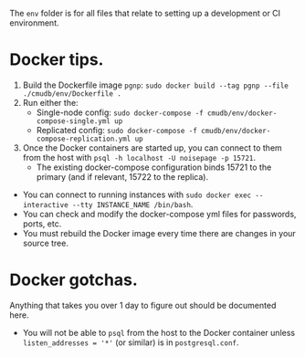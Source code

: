 The `env` folder is for all files that relate to setting up a development or CI environment.

# Docker tips.

1. Build the Dockerfile image `pgnp`: `sudo docker build --tag pgnp --file ./cmudb/env/Dockerfile .`
2. Run either the:
    - Single-node config: `sudo docker-compose -f cmudb/env/docker-compose-single.yml up`
    - Replicated config: `sudo docker-compose -f cmudb/env/docker-compose-replication.yml up`
3. Once the Docker containers are started up, you can connect to them from the host with `psql -h localhost -U noisepage -p 15721`.
    - The existing docker-compose configuration binds 15721 to the primary (and if relevant, 15722 to the replica).

- You can connect to running instances with `sudo docker exec --interactive --tty INSTANCE_NAME /bin/bash`.
- You can check and modify the docker-compose yml files for passwords, ports, etc.
- You must rebuild the Docker image every time there are changes in your source tree.

# Docker gotchas.

Anything that takes you over 1 day to figure out should be documented here.

- You will not be able to `psql` from the host to the Docker container unless `listen_addresses = '*'` (or similar) is in `postgresql.conf`.